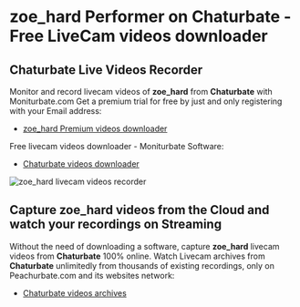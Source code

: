# zoe_hard Performer on Chaturbate - Free LiveCam videos downloader

## Chaturbate Live Videos Recorder

Monitor and record livecam videos of **zoe_hard** from **Chaturbate** with Moniturbate.com
Get a premium trial for free by just and only registering with your Email address:
* [zoe_hard Premium videos downloader](https://moniturbate.com/request-demo-licence-key.html)

Free livecam videos downloader - Moniturbate Software:
* [Chaturbate videos downloader](https://moniturbate.com/moniturbate-download-software.html)

![zoe_hard livecam videos recorder](https://peachurnet.com/templates/moniturbate-software.png)


## Capture zoe_hard videos from the Cloud and watch your recordings on Streaming

Without the need of downloading a software, capture **zoe_hard** livecam videos from **Chaturbate** 100% online.
Watch Livecam archives from **Chaturbate** unlimitedly from thousands of existing recordings, only on Peachurbate.com and its websites network:
* [Chaturbate videos archives](https://peachurnet.com/)